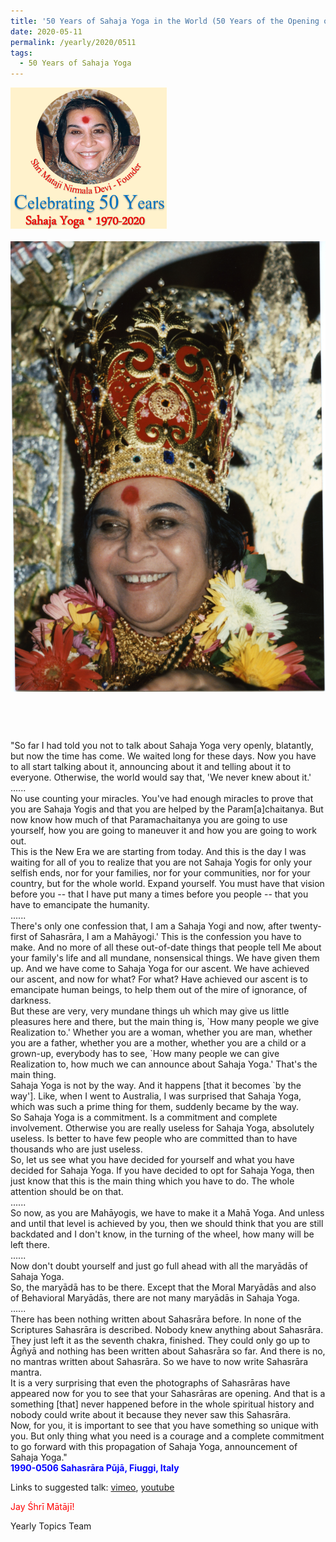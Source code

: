 ```yaml
---
title: '50 Years of Sahaja Yoga in the World (50 Years of the Opening of the Sahasrāra Chakra), Post 16'
date: 2020-05-11
permalink: /yearly/2020/0511
tags:
  - 50 Years of Sahaja Yoga
---
```


<div style="text-align: left"><img src="/images/Celebrating50YearsSahajaYoga.png" width="250" /></div><br>

<div style="text-align: center"><img src="/images/image438.png" /></div>

<br>
<p style="color:DeepPink; text-align:center">
<font size="+2"><b></b><br></font>
</p>

<p>
"So far I had told you not to talk about Sahaja Yoga very openly, blatantly, but now the time has come. We waited long for these days. Now you have to all start talking about it, announcing about it and telling about it to everyone. Otherwise, the world would say that, 'We never knew about it.'<br>
......<br>
No use counting your miracles. You've had enough miracles to prove that you are Sahaja Yogis and that you are helped by the Param[a]chaitanya. But now know how much of that Paramachaitanya you are going to use yourself, how you are going to maneuver it and how you are going to work out.<br>
This is the New Era we are starting from today. And this is the day I was waiting for all of you to realize that you are not Sahaja Yogis for only your selfish ends, nor for your families, nor for your communities, nor for your country, but for the whole world. Expand yourself. You must have that vision before you -- that I have put many a times before you people -- that you have to emancipate the humanity.<br>
......<br>
There's only one confession that, I am a Sahaja Yogi and now, after twenty-first of Sahasrāra, I am a Mahāyogi.' This is the confession you have to make. And no more of all these out-of-date things that people tell Me about your family's life and all mundane, nonsensical things. We have given them up. And we have come to Sahaja Yoga for our ascent. We have achieved our ascent, and now for what? For what? Have achieved our ascent is to emancipate human beings, to help them out of the mire of ignorance, of darkness.<br>
But these are very, very mundane things uh which may give us little pleasures here and there, but the main thing is, `How many people we give Realization to.' Whether you are a woman, whether you are man, whether you are a father, whether you are a mother, whether you are a child or a grown-up, everybody has to see, `How many people we can give Realization to, how much we can announce about Sahaja Yoga.' That's the main thing.<br>
Sahaja Yoga is not by the way. And it happens [that it becomes `by the way']. Like, when I went to Australia, I was surprised that Sahaja Yoga, which was such a prime thing for them, suddenly became by the way.<br>
So Sahaja Yoga is a commitment. Is a commitment and complete involvement. Otherwise you are really useless for Sahaja Yoga, absolutely useless. Is better to have few people who are committed than to have thousands who are just useless.<br>
So, let us see what you have decided for yourself and what you have decided for Sahaja Yoga. If you have decided to opt for Sahaja Yoga, then just know that this is the main thing which you have to do. The whole attention should be on that.<br> 
......<br>
So now, as you are Mahāyogis, we have to make it a Mahā Yoga. And unless and until that level is achieved by you, then we should think that you are still backdated and I don't know, in the turning of the wheel, how many will be left there.<br>
......<br>
Now don't doubt yourself and just go full ahead with all the maryādās of Sahaja Yoga.<br> 
So, the maryādā has to be there. Except that the Moral Maryādās and also of Behavioral Maryādās, there are not many maryādās in Sahaja Yoga.<br>
......<br>
There has been nothing written about Sahasrāra before. In none of the Scriptures Sahasrāra is described. Nobody knew anything about Sahasrāra. They just left it as the seventh chakra, finished. They could only go up to Āgñyā and nothing has been written about Sahasrāra so far. And there is no, no mantras written about Sahasrāra. So we have to now write Sahasrāra mantra.<br> 
It is a very surprising that even the photographs of Sahasrāras have appeared now for you to see that your Sahasrāras are opening. And that is a something [that] never happened before in the whole spiritual history and nobody could write about it because they never saw this Sahasrāra.<br> 
Now, for you, it is important to see that you have something so unique with you. But only thing what you need is a courage and a complete commitment to go forward with this propagation of Sahaja Yoga, announcement of Sahaja Yoga."<br>
<font color="blue"><b>1990-0506 Sahasrāra Pūjā, Fiuggi, Italy</b></font><br>
</p>

Links to suggested talk: <a href="https://vimeo.com/23125872"> vimeo</a>, <a href="https://www.youtube.com/watch?v=BHeMeo0tcT0"> youtube</a><br>

<p style="color:red;">Jay Śhrī Mātājī!<br></p>

Yearly Topics Team